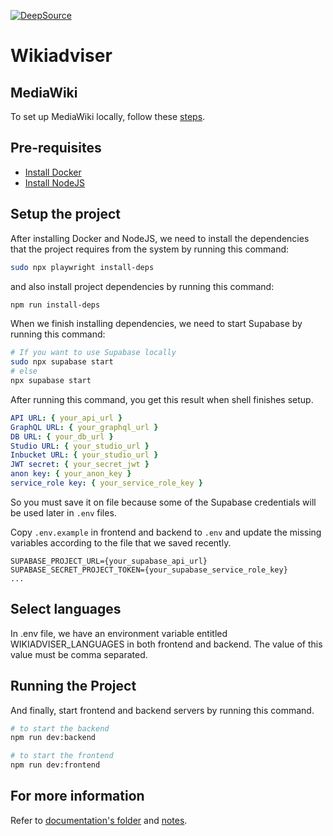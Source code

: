 [![DeepSource](https://app.deepsource.com/gh/ankaboot-source/wikiadviser.svg/?label=code+coverage&show_trend=true&token=ZTDAa-DQcTJvNvMiXJlquOHn)](https://app.deepsource.com/gh/ankaboot-source/wikiadviser/)

# Wikiadviser

## MediaWiki

To set up MediaWiki locally, follow these [steps](/mediawiki-setup/MEDIAWIKI_SETUP.md).

## Pre-requisites

- [Install Docker](https://docs.docker.com/engine/install)
- [Install NodeJS](https://nodejs.org)

## Setup the project

After installing Docker and NodeJS, we need to install the dependencies that the project requires from the system by running this command:

```sh
sudo npx playwright install-deps
```

and also install project dependencies by running this command:

```sh
npm run install-deps
```

When we finish installing dependencies, we need to start Supabase by running this command:

```sh
# If you want to use Supabase locally
sudo npx supabase start
# else
npx supabase start
```

After running this command, you get this result when shell finishes setup.

```yml
API URL: { your_api_url }
GraphQL URL: { your_graphql_url }
DB URL: { your_db_url }
Studio URL: { your_studio_url }
Inbucket URL: { your_studio_url }
JWT secret: { your_secret_jwt }
anon key: { your_anon_key }
service_role key: { your_service_role_key }
```

So you must save it on file because some of the Supabase credentials will be used later in `.env` files.

Copy `.env.example` in frontend and backend to `.env` and update the missing variables according to the file that we saved recently.

```env
SUPABASE_PROJECT_URL={your_supabase_api_url}
SUPABASE_SECRET_PROJECT_TOKEN={your_supabase_service_role_key}
...
```

## Select languages

In .env file, we have an environment variable entitled WIKIADVISER_LANGUAGES in both frontend and backend. The value of this value must be comma separated.

## Running the Project

And finally, start frontend and backend servers by running this command.

```sh
# to start the backend
npm run dev:backend

# to start the frontend
npm run dev:frontend
```

## For more information

Refer to [documentation's folder](./docs/) and [notes](./docs/NOTES.md).
